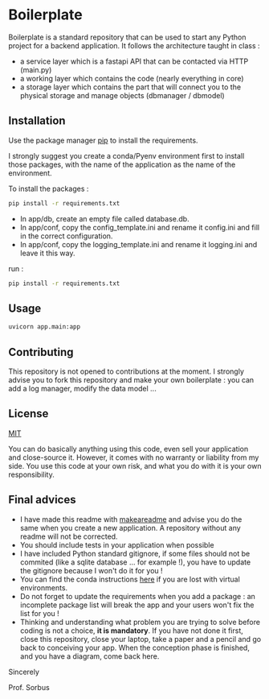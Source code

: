 # Boilerplate

Boilerplate is a standard repository that can be used to start any Python project for a backend application. It follows the architecture taught in class : 
 
- a service layer which is a fastapi API that can be contacted via HTTP (main.py)
- a working layer which contains the code (nearly everything in core)
- a storage layer which contains the part that will connect you to the physical storage and manage objects (dbmanager / dbmodel)

## Installation

Use the package manager [pip](https://pip.pypa.io/en/stable/) to install the requirements.

I strongly suggest you create a conda/Pyenv environment first to install those packages, with the name of the application as the name of the environment.

To install the packages :

```bash
pip install -r requirements.txt
```

- In app/db, create an empty file called database.db.
- In app/conf, copy the config_template.ini and rename it config.ini and fill in the correct configuration.
- In app/conf, copy the logging_template.ini and rename it logging.ini and leave it this way.

run : 

```bash
pip install -r requirements.txt
```

## Usage

```bash 
uvicorn app.main:app
```

## Contributing

This repository is not opened to contributions at the moment. I strongly advise you to fork this repository and make your own boilerplate : you can add a log manager, modify the data model ... 

## License

[MIT](https://choosealicense.com/licenses/mit/)

You can do basically anything using this code, even sell your application and close-source it. However, it comes with no warranty or liability from my side. You use this code at your own risk, and what you do with it is your own responsibility.

## Final advices

- I have made this readme with [makeareadme](https://www.makeareadme.com/) and advise you do the same when you create a new application. A repository without any readme will not be corrected. 
- You should include tests in your application when possible
- I have included Python standard gitignore, if some files should not be commited (like a sqlite database ... for example !), you have to update the gitignore because I won't do it for you !
- You can find the conda instructions [here](https://docs.conda.io/projects/conda/en/4.6.0/_downloads/52a95608c49671267e40c689e0bc00ca/conda-cheatsheet.pdf) if you are lost with virtual environments.
- Do not forget to update the requirements when you add a package : an incomplete package list will break the app and your users won't fix the list for you !
- Thinking and understanding what problem you are trying to solve before coding is not a choice, **it is mandatory**. If you have not done it first, close this repository, close your laptop, take a paper and a pencil and go back to conceiving your app. When the conception phase is finished, and you have a diagram, come back here.

Sincerely

Prof. Sorbus